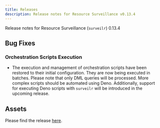 ```yaml
---
title: Releases
description: Release notes for Resource Surveillance v0.13.4
---
```

Release notes for Resource Surveillance (`surveilr`) 0.13.4

## Bug Fixes

### Orchestration Scripts Execution
- The execution and management of orchestration scripts have been restored to their initial configuration. They are now being executed in batches. Please note that only DML queries will be processed. More complex scripts should be automated using Deno. Additionally, support for executing Deno scripts with `surveilr` will be introduced in the upcoming release.

## Assets
Please find the release [here](https://github.com/opsfolio/releases.opsfolio.com/releases/tag/0.13.4).